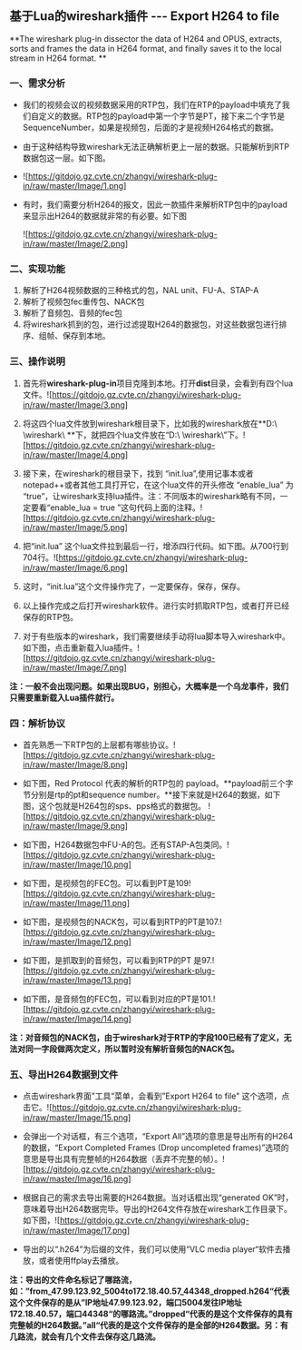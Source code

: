 ## 基于Lua的wireshark插件 --- Export H264 to file

**The wireshark plug-in dissector the data of H264 and OPUS, extracts, sorts and frames the data in H264 format, and finally saves it to the local stream in H264 format. **

### 一、需求分析

- 我们的视频会议的视频数据采用的RTP包，我们在RTP的payload中填充了我们自定义的数据。RTP包的payload中第一个字节是PT，接下来二个字节是SequenceNumber，如果是视频包，后面的才是视频H264格式的数据。
- 由于这种结构导致wireshark无法正确解析更上一层的数据。只能解析到RTP数据包这一层。如下图。

- ![https://gitdojo.gz.cvte.cn/zhangyi/wireshark-plug-in/raw/master/Image/1.png]

- 有时，我们需要分析H264的报文，因此一款插件来解析RTP包中的payload来显示出H264的数据就非常的有必要。如下图

  ![https://gitdojo.gz.cvte.cn/zhangyi/wireshark-plug-in/raw/master/Image/2.png]

### 二、实现功能

1. 解析了H264视频数据的三种格式的包，NAL unit、FU-A、STAP-A
2. 解析了视频包fec重传包、NACK包
3. 解析了音频包、音频的fec包
4. 将wireshark抓到的包，进行过滤提取H264的数据包，对这些数据包进行排序、组帧、保存到本地。

### 三、操作说明

1. 首先将**wireshark-plug-in**项目克隆到本地。打开**dist**目录，会看到有四个lua文件。![https://gitdojo.gz.cvte.cn/zhangyi/wireshark-plug-in/raw/master/Image/3.png]

2. 将这四个lua文件放到wireshark根目录下，比如我的wireshark放在**D:\ \wireshark\ **下，就把四个lua文件放在“D:\ \wireshark\”下。![https://gitdojo.gz.cvte.cn/zhangyi/wireshark-plug-in/raw/master/Image/4.png]

3. 接下来，在wireshark的根目录下，找到 “init.lua”,使用记事本或者notepad++或者其他工具打开它，在这个lua文件的开头修改 “enable_lua” 为 “true”，让wireshark支持lua插件。注：不同版本的wireshark略有不同，一定要看“enable_lua = true ”这句代码上面的注释。![https://gitdojo.gz.cvte.cn/zhangyi/wireshark-plug-in/raw/master/Image/5.png]

4. 把“init.lua” 这个lua文件拉到最后一行，增添四行代码。如下图。从700行到704行。![https://gitdojo.gz.cvte.cn/zhangyi/wireshark-plug-in/raw/master/Image/6.png]

5. 这时，“init.lua”这个文件操作完了，一定要保存，保存，保存。
6. 以上操作完成之后打开wireshark软件。进行实时抓取RTP包，或者打开已经保存的RTP包。
7. 对于有些版本的wireshark，我们需要继续手动将lua脚本导入wireshark中。如下图，点击重新载入lua插件。![https://gitdojo.gz.cvte.cn/zhangyi/wireshark-plug-in/raw/master/Image/7.png]

**注：一般不会出现问题。如果出现BUG，别担心，大概率是一个乌龙事件，我们只需要重新载入Lua插件就行。**

### 四：解析协议

- 首先熟悉一下RTP包的上层都有哪些协议。![https://gitdojo.gz.cvte.cn/zhangyi/wireshark-plug-in/raw/master/Image/8.png]
- 如下图，Red Protocol 代表的解析的RTP包的 payload。**payload前三个字节分别是rtp的pt和sequence number。**接下来就是H264的数据，如下图，这个包就是H264包的sps、pps格式的数据包。 ![https://gitdojo.gz.cvte.cn/zhangyi/wireshark-plug-in/raw/master/Image/9.png]

- 如下图，H264数据包中FU-A的包。还有STAP-A包类同。![https://gitdojo.gz.cvte.cn/zhangyi/wireshark-plug-in/raw/master/Image/10.png]

- 如下图，是视频包的FEC包。可以看到PT是109![https://gitdojo.gz.cvte.cn/zhangyi/wireshark-plug-in/raw/master/Image/11.png]

- 如下图，是视频包的NACK包，可以看到RTP的PT是107.![https://gitdojo.gz.cvte.cn/zhangyi/wireshark-plug-in/raw/master/Image/12.png]

- 如下图，是抓取到的音频包，可以看到RTP的PT 是97.![https://gitdojo.gz.cvte.cn/zhangyi/wireshark-plug-in/raw/master/Image/13.png]

- 如下图，是音频包的FEC包，可以看到对应的PT是101.![https://gitdojo.gz.cvte.cn/zhangyi/wireshark-plug-in/raw/master/Image/14.png]

**注：对音频包的NACK包，由于wireshark对于RTP的字段100已经有了定义，无法对同一字段做两次定义，所以暂时没有解析音频包的NACK包。**

### 五、导出H264数据到文件

- 点击wireshark界面”工具“菜单，会看到”Export H264 to file" 这个选项，点击它。![https://gitdojo.gz.cvte.cn/zhangyi/wireshark-plug-in/raw/master/Image/15.png]

- 会弹出一个对话框，有三个选项，“Export All”选项的意思是导出所有的H264的数据，“Export Completed Frames (Drop uncompleted frames)”选项的意思是导出具有完整帧的H264数据（丢弃不完整的帧）。![https://gitdojo.gz.cvte.cn/zhangyi/wireshark-plug-in/raw/master/Image/16.png]

- 根据自己的需求去导出需要的H264数据。当对话框出现“generated OK”时，意味着导出H264数据完毕。导出的H264文件存放在wireshark工作目录下。如下图，![https://gitdojo.gz.cvte.cn/zhangyi/wireshark-plug-in/raw/master/Image/17.png]

- 导出的以“.h264”为后缀的文件，我们可以使用“VLC media player“软件去播放，或者使用ffplay去播放。

**注：导出的文件命名标记了哪路流，如：”from_47.99.123.92_5004to172.18.40.57_44348_dropped.h264“代表这个文件保存的是从”IP地址47.99.123.92，端口5004发往IP地址172.18.40.57，端口44348“的哪路流。”dropped“代表的是这个文件保存的具有完整帧的H264数据。”all“代表的是这个文件保存的是全部的H264数据。另：有几路流，就会有几个文件去保存这几路流。**
